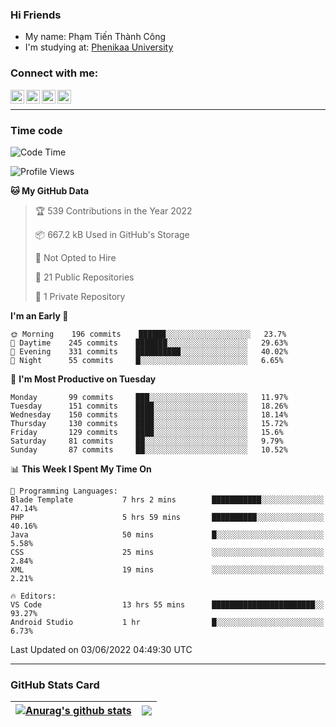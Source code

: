 ### Hi Friends

- My name: Phạm Tiến Thành Công
- I'm studying at: [Phenikaa University]


### Connect with me:
[<img align="left" alt="PhamTienThanhCong | Facebook" width="22px" src="https://upload.wikimedia.org/wikipedia/commons/thumb/1/16/Facebook-icon-1.png/640px-Facebook-icon-1.png" />][facebook]
[<img align="left" alt="PhamTienThanhCong | Zalo" width="22px" src="https://www.anphatpc.com.vn/template/anphat_2020v2/images/icon-zalo.jpg" />][zalo]
[<img align="left" alt="PhamTienThanhCong | LinkedIn" width="22px" src="https://cdn3.iconfinder.com/data/icons/inficons/512/linkedin.png" />][linkedin]
[<img align="left" alt="PhamTienThanhCong | tiktok" width="22px" src="https://cdn.worldvectorlogo.com/logos/tiktok-logo.svg" />][tiktok]

<br />

---

### Time code

<!--START_SECTION:waka-->
![Code Time](http://img.shields.io/badge/Code%20Time-394%20hrs%2019%20mins-blue)

![Profile Views](http://img.shields.io/badge/Profile%20Views-53-blue)

**🐱 My GitHub Data** 

> 🏆 539 Contributions in the Year 2022
 > 
> 📦 667.2 kB Used in GitHub's Storage 
 > 
> 🚫 Not Opted to Hire
 > 
> 📜 21 Public Repositories 
 > 
> 🔑 1 Private Repository 
 > 
**I'm an Early 🐤** 

```text
🌞 Morning    196 commits    ██████░░░░░░░░░░░░░░░░░░░   23.7% 
🌆 Daytime    245 commits    ███████░░░░░░░░░░░░░░░░░░   29.63% 
🌃 Evening    331 commits    ██████████░░░░░░░░░░░░░░░   40.02% 
🌙 Night      55 commits     █░░░░░░░░░░░░░░░░░░░░░░░░   6.65%

```
📅 **I'm Most Productive on Tuesday** 

```text
Monday       99 commits     ███░░░░░░░░░░░░░░░░░░░░░░   11.97% 
Tuesday      151 commits    ████░░░░░░░░░░░░░░░░░░░░░   18.26% 
Wednesday    150 commits    ████░░░░░░░░░░░░░░░░░░░░░   18.14% 
Thursday     130 commits    ████░░░░░░░░░░░░░░░░░░░░░   15.72% 
Friday       129 commits    ████░░░░░░░░░░░░░░░░░░░░░   15.6% 
Saturday     81 commits     ██░░░░░░░░░░░░░░░░░░░░░░░   9.79% 
Sunday       87 commits     ██░░░░░░░░░░░░░░░░░░░░░░░   10.52%

```


📊 **This Week I Spent My Time On** 

```text
💬 Programming Languages: 
Blade Template           7 hrs 2 mins        ███████████░░░░░░░░░░░░░░   47.14% 
PHP                      5 hrs 59 mins       ██████████░░░░░░░░░░░░░░░   40.16% 
Java                     50 mins             █░░░░░░░░░░░░░░░░░░░░░░░░   5.58% 
CSS                      25 mins             ░░░░░░░░░░░░░░░░░░░░░░░░░   2.84% 
XML                      19 mins             ░░░░░░░░░░░░░░░░░░░░░░░░░   2.21%

🔥 Editors: 
VS Code                  13 hrs 55 mins      ███████████████████████░░   93.27% 
Android Studio           1 hr                █░░░░░░░░░░░░░░░░░░░░░░░░   6.73%

```


 Last Updated on 03/06/2022 04:49:30 UTC
<!--END_SECTION:waka-->

---

### GitHub Stats Card

| <a href="https://github.com/phamtienthanhcong"><img align="center" src="https://github-readme-stats.vercel.app/api?username=PhamTienThanhCong&show_icons=true&include_all_commits=true&theme=buefy&hide_border=true&theme=ocean_dark" alt="Anurag's github stats" /></a> | <a href="https://github.com/phamtienthanhcong"><img align="center" src="https://github-readme-stats.vercel.app/api/top-langs/?username=PhamTienThanhCong&layout=compact&theme=buefy&hide_border=true&theme=ocean_dark" /></a> |
| ------------- | ------------- |

[Phenikaa University]: https://phenikaa-uni.edu.vn/vi
[facebook]: https://www.facebook.com/phamtienthanhcong
[linkedin]: https://linkedin.com/in/phamtienthanhcong
[zalo]: https://zalo.me/0396396332
[tiktok]: https://www.tiktok.com/@phamtienthanhcong
[web]: https://github.com/PhamTienThanhCong/web_dev
[min project]: https://github.com/PhamTienThanhCong/Project-Of-Web
[c and cpp]: https://github.com/PhamTienThanhCong/Code_C_and_Cpro
[python]: https://github.com/PhamTienThanhCong/Python_beginer
